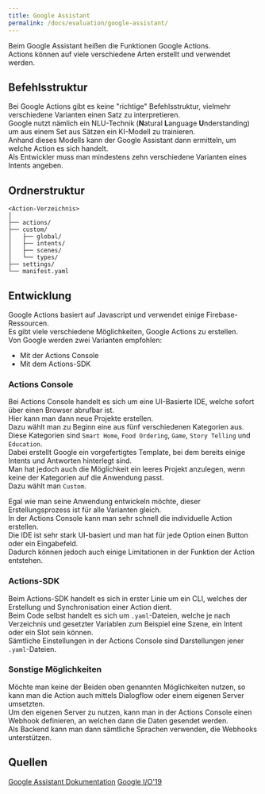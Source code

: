 ```yaml
---
title: Google Assistant
permalink: /docs/evaluation/google-assistant/
---
```


Beim Google Assistant heißen die Funktionen Google Actions.  
Actions können auf viele verschiedene Arten erstellt und verwendet werden.  

## Befehlsstruktur

Bei Google Actions gibt es keine "richtige" Befehlsstruktur, vielmehr verschiedene Varianten einen Satz zu interpretieren.  
Google nutzt nämlich ein NLU-Technik (**N**atural **L**anguage **U**nderstanding) um aus einem Set aus Sätzen ein KI-Modell zu trainieren.  
Anhand dieses Modells kann der Google Assistant dann ermitteln, um welche Action es sich handelt.  
Als Entwickler muss man mindestens zehn verschiedene Varianten eines Intents angeben.  

[//]: # (``<wake word>, <launch> <Invocation name> <utterance>``)

## Ordnerstruktur 

````
<Action-Verzeichnis>   
│
├── actions/
├── custom/
│   ├── global/
│   ├── intents/
│   ├── scenes/
│   └── types/
├── settings/
└── manifest.yaml
````

## Entwicklung

Google Actions basiert auf Javascript und verwendet einige Firebase-Ressourcen.  
Es gibt viele verschiedene Möglichkeiten, Google Actions zu erstellen.  
Von Google werden zwei Varianten empfohlen:
- Mit der Actions Console
- Mit dem Actions-SDK

[//]: # (TODO link zur actions console)
[//]: # (TODO link zum actions sdk)

### Actions Console

Bei Actions Console handelt es sich um eine UI-Basierte IDE, welche sofort über einen Browser abrufbar ist.  
Hier kann man dann neue Projekte erstellen.  
Dazu wählt man zu Beginn eine aus fünf verschiedenen Kategorien aus.  
Diese Kategorien sind ``Smart Home``, ``Food Ordering``, ``Game``, ``Story Telling`` und ``Education``.  
Dabei erstellt Google ein vorgefertigtes Template, bei dem bereits einige Intents und Antworten hinterlegt sind.   
Man hat jedoch auch die Möglichkeit ein leeres Projekt anzulegen, wenn keine der Kategorien auf die Anwendung passt.  
Dazu wählt man ``Custom``.
  
Egal wie man seine Anwendung entwickeln möchte, dieser Erstellungsprozess ist für alle Varianten gleich.  
In der Actions Console kann man sehr schnell die individuelle Action erstellen.  
Die IDE ist sehr stark UI-basiert und man hat für jede Option einen Button oder ein Eingabefeld.  
Dadurch können jedoch auch einige Limitationen in der Funktion der Action entstehen.  


### Actions-SDK

Beim Actions-SDK handelt es sich in erster Linie um ein CLI, welches der Erstellung und Synchronisation einer Action dient.  
Beim Code selbst handelt es sich um ``.yaml``-Dateien, welche je nach Verzeichnis und gesetzter Variablen zum Beispiel eine Szene, ein Intent oder ein Slot sein können.  
Sämtliche Einstellungen in der Actions Console sind Darstellungen jener ``.yaml``-Dateien.  

### Sonstige Möglichkeiten

Möchte man keine der Beiden oben genannten Möglichkeiten nutzen, so kann man die Action auch mittels Dialogflow oder einem eigenen Server umsetzten.  
Um den eigenen Server zu nutzen, kann man in der Actions Console einen Webhook definieren, an welchen dann die Daten gesendet werden.  
Als Backend kann man dann sämtliche Sprachen verwenden, die Webhooks unterstützen.  

## Quellen

[Google Assistant Dokumentation](https://developers.google.com/assistant)
[Google I/O'19](https://www.youtube.com/watch?v=dpNrq_wiqGs&t=1s)
